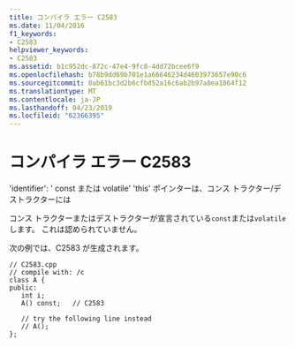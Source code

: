 ```yaml
---
title: コンパイラ エラー C2583
ms.date: 11/04/2016
f1_keywords:
- C2583
helpviewer_keywords:
- C2583
ms.assetid: b1c952dc-872c-47e4-9fc8-4dd72bcee6f9
ms.openlocfilehash: b78b9dd69b701e1a66646234d4603973657e90c6
ms.sourcegitcommit: 0ab61bc3d2b6cfbd52a16c6ab2b97a8ea1864f12
ms.translationtype: MT
ms.contentlocale: ja-JP
ms.lasthandoff: 04/23/2019
ms.locfileid: "62366395"
---
```

# <a name="compiler-error-c2583"></a>コンパイラ エラー C2583

'identifier': ' const または volatile' 'this' ポインターは、コンス トラクター/デストラクターには

コンス トラクターまたはデストラクターが宣言されている`const`または`volatile`します。 これは認められていません。

次の例では、C2583 が生成されます。

```
// C2583.cpp
// compile with: /c
class A {
public:
   int i;
   A() const;   // C2583

   // try the following line instead
   // A();
};
```